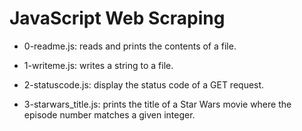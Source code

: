 # JavaScript Web Scraping

* 0-readme.js: reads and prints the contents of a file.

* 1-writeme.js: writes a string to a file.

* 2-statuscode.js: display the status code of a GET request.

* 3-starwars_title.js: prints the title of a Star Wars movie where the episode number matches a given integer.


